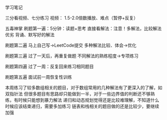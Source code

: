 学习笔记

三分看视频、七分练习
视频：
1.5-2.0倍数播放、难点（暂停+反复）

五毒神掌
刷题第一遍：5分钟：读题+思考
直接看解法：注意！多解法，比较解法优劣
背诵、默写好的解法

刷题第二遍
马上自己写->LeetCode提交
多种解法比较、体会->优化

刷题第三遍
过了一天后，再重复做题
不同解法的熟练程度->专项练习

刷题第四遍
过了一周：反复回来练习相同题目

刷题第五遍
面试前一周恢复性训练

本周练习了较多数组相关的题目，对于数组常用的几种解法有了更深入的了解，如双指针法
但很多题目有思路却只能做到一半，对于一些边界值的判断还不够熟练，有时候只能想到暴力解法
递归和动态规划觉得还是比较难理解，不知道什么时候应该结束递归，需要多加练习
链表和栈相关的题目做的还是比较少，要继续加强